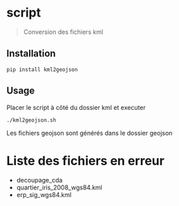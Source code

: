 # script

> Conversion des fichiers kml

## Installation
``pip install kml2geojson``

## Usage
Placer le script à côté du dossier kml et executer 

``./kml2geojson.sh``

Les fichiers geojson sont générés dans le dossier geojson 

# Liste des fichiers en erreur
* decoupage_cda
* quartier_iris_2008_wgs84.kml
* erp_sig_wgs84.kml
